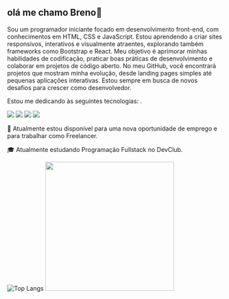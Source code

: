 ## olá me chamo Breno👋

Sou um programador iniciante focado em desenvolvimento front-end, com conhecimentos em HTML, CSS e JavaScript. Estou aprendendo a criar sites responsivos, interativos e visualmente atraentes, explorando também frameworks como Bootstrap e React. Meu objetivo é aprimorar minhas habilidades de codificação, praticar boas práticas de desenvolvimento e colaborar em projetos de código aberto. No meu GitHub, você encontrará projetos que mostram minha evolução, desde landing pages simples até pequenas aplicações interativas. Estou sempre em busca de novos desafios para crescer como desenvolvedor.



 <p> Estou me dedicando às seguintes tecnologias: .</p>

<img src="https://camo.githubusercontent.com/cb025a03b9d8598a0303ef6757e521447a811e1d00214963ca25760f8c201aed/68747470733a2f2f696d672e736869656c64732e696f2f62616467652f2d48544d4c2d3035313232413f7374796c653d666c6174266c6f676f3d48544d4c35"> <img src="https://camo.githubusercontent.com/77d718d0e4b7c74cb4c7a8f91edaea4df31f8c7a652299354d03dfd650013e13/68747470733a2f2f696d672e736869656c64732e696f2f62616467652f2d4353532d3035313232413f7374796c653d666c6174266c6f676f3d43535333266c6f676f436f6c6f723d313537324236">   <img src="https://camo.githubusercontent.com/34f7bd4580cb139d4ded5c1014a0909ffb4f088bde0290558083ba261023416b/68747470733a2f2f696d672e736869656c64732e696f2f62616467652f2d4a6176615363726970742d3035313232413f7374796c653d666c6174266c6f676f3d6a617661736372697074">     <img src="https://camo.githubusercontent.com/d4b127a022ddbda678eec3251c16f61e30121467a48107fb08bd5e75f882989e/68747470733a2f2f696d672e736869656c64732e696f2f62616467652f2d4769742d3035313232413f7374796c653d666c6174266c6f676f3d676974">  



<p> 🤝 Atualmente estou disponível para uma nova
oportunidade de emprego e para trabalhar como Freelancer.</p>

<p> 🎓 Atualmente estudando Programação Fullstack no DevClub.</p>




![Top Langs](https://github-readme-stats.vercel.app/api/top-langs/?username=Brennogbi)  <img left="100px" width="300px" src = "https://i.pinimg.com/originals/21/11/61/21116158daaeb1459b4ec0758505e1ad.gif">


